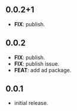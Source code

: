 ## 0.0.2+1

 - **FIX**: publish.

## 0.0.2

 - **FIX**: publish.
 - **FIX**: publish issue.
 - **FEAT**: add ad package.

## 0.0.1

- initial release.
